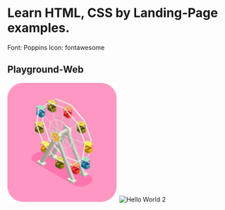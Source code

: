 
# Learn HTML, CSS by Landing-Page examples.

Font: Poppins 
Icon: fontawesome

## Playground-Web 


<img src="https://raw.githubusercontent.com/nguyenvinhduyet/Playground-Web/master/assets/images/images/img1.png?token=AKV2VYEM2PIJ6O3CWXNDRVDAKCI7Y" width="250" alt="Hello World 1" /> <img src="https://user-images.githubusercontent.com/12640832/89098278-33b0a000-d410-11ea-8472-5fe9a9bf38a5.png" width="250" alt="Hello World 2" />

